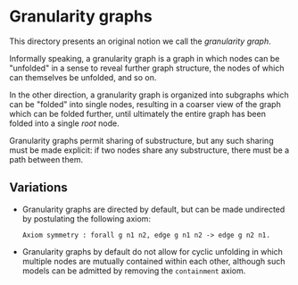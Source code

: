 # Granularity graphs

This directory presents an original notion we call the *granularity graph*.

Informally speaking, a granularity graph is a graph in which nodes can be
"unfolded" in a sense to reveal further graph structure, the nodes of which can
themselves be unfolded, and so on.

In the other direction, a granularity graph is organized into subgraphs which
can be "folded" into single nodes, resulting in a coarser view of the graph
which can be folded further, until ultimately the entire graph has been folded
into a single *root* node.

Granularity graphs permit sharing of substructure, but any such sharing must be
made explicit: if two nodes share any substructure, there must be a path
between them.

## Variations

- Granularity graphs are directed by default, but can be made undirected by
  postulating the following axiom:

  ```
  Axiom symmetry : forall g n1 n2, edge g n1 n2 -> edge g n2 n1.
  ```
- Granularity graphs by default do not allow for cyclic unfolding in which
  multiple nodes are mutually contained within each other, although such models
  can be admitted by removing the `containment` axiom.
